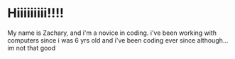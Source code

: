 # Hiiiiiiiii!!!!

My name is Zachary, and i'm a novice in coding.
i've been working with computers since i was 6 yrs old
and i've been coding ever since although...
im not that good
